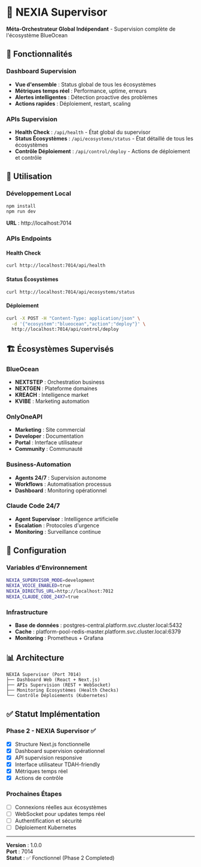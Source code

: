 # 🧠 NEXIA Supervisor

**Méta-Orchestrateur Global Indépendant** - Supervision complète de l'écosystème BlueOcean

## 🎯 Fonctionnalités

### Dashboard Supervision
- **Vue d'ensemble** : Status global de tous les écosystèmes
- **Métriques temps réel** : Performance, uptime, erreurs
- **Alertes intelligentes** : Détection proactive des problèmes
- **Actions rapides** : Déploiement, restart, scaling

### APIs Supervision
- **Health Check** : `/api/health` - État global du supervisor
- **Status Écosystèmes** : `/api/ecosystems/status` - État détaillé de tous les écosystèmes
- **Contrôle Déploiement** : `/api/control/deploy` - Actions de déploiement et contrôle

## 🚀 Utilisation

### Développement Local
```bash
npm install
npm run dev
```

**URL** : http://localhost:7014

### APIs Endpoints

#### Health Check
```bash
curl http://localhost:7014/api/health
```

#### Status Écosystèmes
```bash
curl http://localhost:7014/api/ecosystems/status
```

#### Déploiement
```bash
curl -X POST -H "Content-Type: application/json" \
  -d '{"ecosystem":"blueocean","action":"deploy"}' \
  http://localhost:7014/api/control/deploy
```

## 🏗️ Écosystèmes Supervisés

### BlueOcean
- **NEXTSTEP** : Orchestration business
- **NEXTGEN** : Plateforme domaines
- **KREACH** : Intelligence market
- **KVIBE** : Marketing automation

### OnlyOneAPI
- **Marketing** : Site commercial
- **Developer** : Documentation
- **Portal** : Interface utilisateur
- **Community** : Communauté

### Business-Automation
- **Agents 24/7** : Supervision autonome
- **Workflows** : Automatisation processus
- **Dashboard** : Monitoring opérationnel

### Claude Code 24/7
- **Agent Supervisor** : Intelligence artificielle
- **Escalation** : Protocoles d'urgence
- **Monitoring** : Surveillance continue

## 🔧 Configuration

### Variables d'Environnement
```bash
NEXIA_SUPERVISOR_MODE=development
NEXIA_VOICE_ENABLED=true
NEXIA_DIRECTUS_URL=http://localhost:7012
NEXIA_CLAUDE_CODE_24X7=true
```

### Infrastructure
- **Base de données** : postgres-central.platform.svc.cluster.local:5432
- **Cache** : platform-pool-redis-master.platform.svc.cluster.local:6379
- **Monitoring** : Prometheus + Grafana

## 📊 Architecture

```
NEXIA Supervisor (Port 7014)
├── Dashboard Web (React + Next.js)
├── APIs Supervision (REST + WebSocket)
├── Monitoring Écosystèmes (Health Checks)
└── Contrôle Déploiements (Kubernetes)
```

## ✅ Statut Implémentation

### Phase 2 - NEXIA Supervisor ✅
- [x] Structure Next.js fonctionnelle
- [x] Dashboard supervision opérationnel
- [x] API supervision responsive
- [x] Interface utilisateur TDAH-friendly
- [x] Métriques temps réel
- [x] Actions de contrôle

### Prochaines Étapes
- [ ] Connexions réelles aux écosystèmes
- [ ] WebSocket pour updates temps réel
- [ ] Authentification et sécurité
- [ ] Déploiement Kubernetes

---

**Version** : 1.0.0  
**Port** : 7014  
**Statut** : ✅ Fonctionnel (Phase 2 Completed)